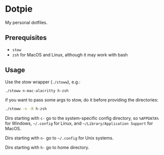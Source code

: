 # Dotpie

My personal dotfiles.

## Prerequisites

- `stow`
- `zsh` for MacOS and Linux, although it may work with bash

## Usage

Use the stow wrapper (`./stoww`), e.g.:

```sh
./stoww n-mac-alacritty h-zsh
```

if you want to pass some args to stow, do it before providing the directories:

```sh
./stoww -n -R h-zsh
```

Dirs starting with `c-` go to the system-specific config directory, so
`%APPDATA%` for Windows, `~/.config` for Linux, and `~/Library/Application
Support` for MacOS.

Dirs starting with `n-` go to `~/.config` for Unix systems.

Dirs starting with `h-` go to home directory.

